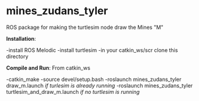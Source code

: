 # mines_zudans_tyler
ROS package for making the turtlesim node draw the Mines "M"

**Installation**:

-install ROS Melodic
-install turtlesim
-in your catkin_ws/scr clone this directory

**Compile and Run**:
From catkin_ws

-catkin_make
-source devel/setup.bash
-roslaunch mines_zudans_tyler draw_m.launch *if turlesim is already running*
-roslaunch mines_zudans_tyler turtlesim_and_draw_m.launch *if no turtlesim is running*

